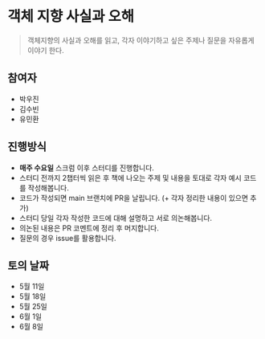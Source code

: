 # 객체 지향 사실과 오해

> 객체지향의 사실과 오해를 읽고, 각자 이야기하고 싶은 주제나 질문을 자유롭게 이야기 한다.

## 참여자

- 박우진
- 김수빈
- 유민환

## 진행방식

- **매주 수요일** 스크럼 이후 스터디를 진행합니다.
- 스터디 전까지 2챕터씩 읽은 후 책에 나오는 주제 및 내용을 토대로 각자 예시 코드를 작성해봅니다.
- 코드가 작성되면 main 브랜치에 PR을 날립니다. (+ 각자 정리한 내용이 있으면 추가)
- 스터디 당일 각자 작성한 코드에 대해 설명하고 서로 의논해봅니다.
- 의논된 내용은 PR 코멘트에 정리 후 머지합니다.
- 질문의 경우 issue를 활용합니다.

## 토의 날짜

- 5월 11일
- 5월 18일
- 5월 25일
- 6월 1일
- 6월 8일

